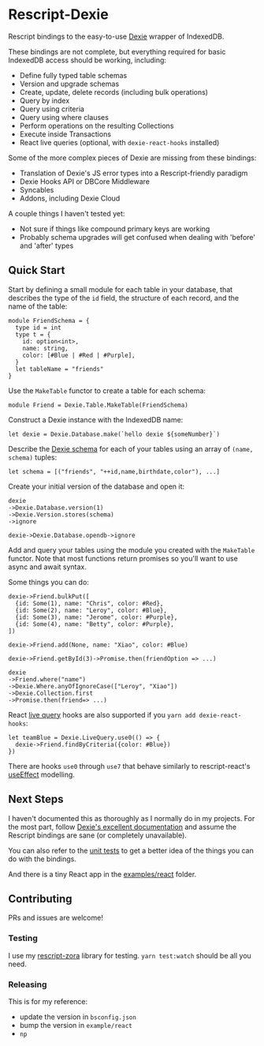 # Rescript-Dexie

Rescript bindings to the easy-to-use [Dexie](https://dexie.org) wrapper of IndexedDB.

These bindings are not complete, but everything required for basic IndexedDB
access should be working, including:

- Define fully typed table schemas
- Version and upgrade schemas
- Create, update, delete records (including bulk operations)
- Query by index
- Query using criteria
- Query using where clauses
- Perform operations on the resulting Collections
- Execute inside Transactions
- React live queries (optional, with `dexie-react-hooks` installed)

Some of the more complex pieces of Dexie are missing from these bindings:

- Translation of Dexie's JS error types into a Rescript-friendly paradigm
- Dexie Hooks API or DBCore Middleware
- Syncables
- Addons, including Dexie Cloud

A couple things I haven't tested yet:

- Not sure if things like compound primary keys are working
- Probably schema upgrades will get confused when dealing with 'before' and 'after' types

## Quick Start

Start by defining a small module for each table in your database, that
describes the type of the `id` field, the structure of each record, and
the name of the table:

```rescript
module FriendSchema = {
  type id = int
  type t = {
    id: option<int>,
    name: string,
    color: [#Blue | #Red | #Purple],
  }
  let tableName = "friends"
}
```

Use the `MakeTable` functor to create a table for each schema:

```rescript
module Friend = Dexie.Table.MakeTable(FriendSchema)
```

Construct a Dexie instance with the IndexedDB name:

```rescript
let dexie = Dexie.Database.make(`hello dexie ${someNumber}`)
```

Describe the [Dexie schema](https://dexie.org/docs/Version/Version.stores) for
each of your tables using an array of `(name, schema)` tuples:

```rescript
let schema = [("friends", "++id,name,birthdate,color"), ...]
```

Create your initial version of the database and open it:

```rescript
dexie
->Dexie.Database.version(1)
->Dexie.Version.stores(schema)
->ignore

dexie->Dexie.Database.opendb->ignore
```

Add and query your tables using the module you created with the
`MakeTable` functor. Note that most functions return promises so you'll
want to use async and await syntax.

Some things you can do:

```rescript
dexie->Friend.bulkPut([
  {id: Some(1), name: "Chris", color: #Red},
  {id: Some(2), name: "Leroy", color: #Blue},
  {id: Some(3), name: "Jerome", color: #Purple},
  {id: Some(4), name: "Betty", color: #Purple},
])

dexie->Friend.add(None, name: "Xiao", color: #Blue)

dexie->Friend.getById(3)->Promise.then(friendOption => ...)

dexie
->Friend.where("name")
->Dexie.Where.anyOfIgnoreCase(["Leroy", "Xiao"])
->Dexie.Collection.first
->Promise.then(friend=> ...)
```

React [live query](<https://dexie.org/docs/dexie-react-hooks/useLiveQuery()>)
hooks are also supported if you `yarn add dexie-react-hooks`:

```rescript
let teamBlue = Dexie.LiveQuery.use0(() => {
  dexie->Friend.findByCriteria({color: #Blue})
})
```

There are hooks `use0` through `use7` that behave similarly to rescript-react's
[useEffect](https://rescript-lang.org/docs/react/latest/hooks-effect)
modelling.

## Next Steps

I haven't documented this as thoroughly as I normally do in my projects. For
the most part, follow [Dexie's excellent
documentation](https://dexie.org/docs/) and assume the Rescript bindings are
sane (or completely unavailable).

You can also refer to the [unit
tests](https://github.com/dusty-phillips/rescript-dexie/tree/main/tests) to get
a better idea of the things you can do with the bindings.

And there is a tiny React app in the [examples/react](examples/react) folder.

## Contributing

PRs and issues are welcome!

### Testing

I use my [rescript-zora](https://github.com/dusty-phillips/rescript-zora)
library for testing. `yarn test:watch` should be all you need.

### Releasing

This is for my reference:

- update the version in `bsconfig.json`
- bump the version in `example/react`
- `np`
